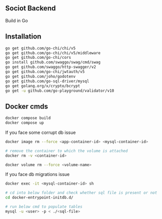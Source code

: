 ## Sociot Backend

Build in Go

## Installation

```bash
go get github.com/go-chi/chi/v5
go get github.com/go-chi/chi/v5/middleware
go get github.com/go-chi/cors
go install github.com/swaggo/swag/cmd/swag
go get github.com/swaggo/http-swagger/v2
go get github.com/go-chi/jwtauth/v5
go get github.com/joho/godotenv
go get github.com/go-sql-driver/mysql
go get golang.org/x/crypto/bcrypt
go get -u github.com/go-playground/validator/v10
```

## Docker cmds

```bash
docker compose build
docker compose up
```

If you face some corrupt db issue

```bash
docker image rm --force <app-container-id> <mysql-container-id>

# remove the container to which the volume is attached
docker rm -v <container-id>

docker volume rm --force <volume-name>
```

If you face db migrations issue

```bash
docker exec -it <mysql-container-id> sh

# cd into below folder and check whether sql file is present or not
cd docker-entrypoint-initdb.d/

# run below cmd to populate tables
mysql -u <user> -p < ./<sql-file>
```
